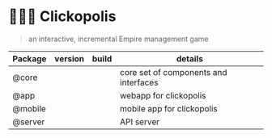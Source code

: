 # 🗽🗼🏰 Clickopolis
> an interactive, incremental Empire management game


|  Package     |   version   |  build  | details |
|-------|-----|----|-----|
| @core   |      |        | core set of components and interfaces |
| @app    |     |           | webapp for clickopolis |
| @mobile |    |         | mobile app for clickopolis |
| @server |     |        | API server |



